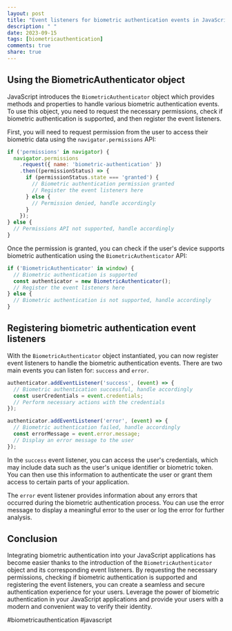 ```yaml
---
layout: post
title: "Event listeners for biometric authentication events in JavaScript"
description: " "
date: 2023-09-15
tags: [biometricauthentication]
comments: true
share: true
---
```


## Using the BiometricAuthenticator object

JavaScript introduces the `BiometricAuthenticator` object which provides methods and properties to handle various biometric authentication events. To use this object, you need to request the necessary permissions, check if biometric authentication is supported, and then register the event listeners.

First, you will need to request permission from the user to access their biometric data using the `navigator.permissions` API:

```javascript
if ('permissions' in navigator) {
  navigator.permissions
    .request({ name: 'biometric-authentication' })
    .then((permissionStatus) => {
      if (permissionStatus.state === 'granted') {
        // Biometric authentication permission granted
        // Register the event listeners here
      } else {
        // Permission denied, handle accordingly
      }
    });
} else {
  // Permissions API not supported, handle accordingly
}
```

Once the permission is granted, you can check if the user's device supports biometric authentication using the `BiometricAuthenticator` API:

```javascript
if ('BiometricAuthenticator' in window) {
  // Biometric authentication is supported
  const authenticator = new BiometricAuthenticator();
  // Register the event listeners here
} else {
  // Biometric authentication is not supported, handle accordingly
}
```

## Registering biometric authentication event listeners

With the `BiometricAuthenticator` object instantiated, you can now register event listeners to handle the biometric authentication events. There are two main events you can listen for: `success` and `error`.

```javascript
authenticator.addEventListener('success', (event) => {
  // Biometric authentication successful, handle accordingly
  const userCredentials = event.credentials;
  // Perform necessary actions with the credentials
});

authenticator.addEventListener('error', (event) => {
  // Biometric authentication failed, handle accordingly
  const errorMessage = event.error.message;
  // Display an error message to the user
});
```

In the `success` event listener, you can access the user's credentials, which may include data such as the user's unique identifier or biometric token. You can then use this information to authenticate the user or grant them access to certain parts of your application.

The `error` event listener provides information about any errors that occurred during the biometric authentication process. You can use the error message to display a meaningful error to the user or log the error for further analysis.

## Conclusion

Integrating biometric authentication into your JavaScript applications has become easier thanks to the introduction of the `BiometricAuthenticator` object and its corresponding event listeners. By requesting the necessary permissions, checking if biometric authentication is supported and registering the event listeners, you can create a seamless and secure authentication experience for your users. Leverage the power of biometric authentication in your JavaScript applications and provide your users with a modern and convenient way to verify their identity.

#biometricauthentication #javascript